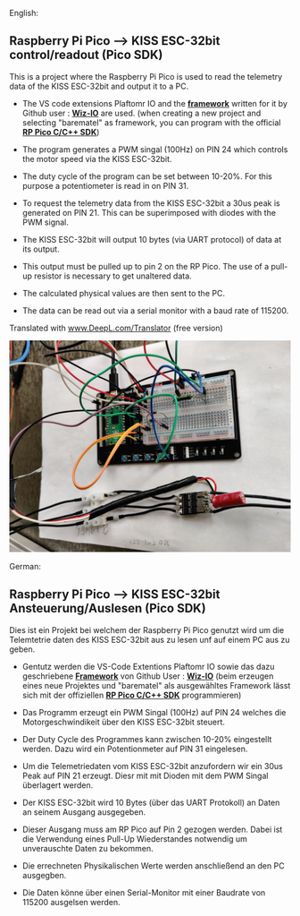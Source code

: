 English:
## Raspberry Pi Pico --> KISS ESC-32bit control/readout (Pico SDK)

This is a project where the Raspberry Pi Pico is used to read the telemetry data of the KISS ESC-32bit and output it to a PC.

* The VS code extensions Plaftomr IO and the [**framework**](https://github.com/Wiz-IO/wizio-pico) written for it by Github user : [**Wiz-IO**](https://github.com/Wiz-IO) are used. (when creating a new project and selecting "barematel" as framework, you can program with the official [**RP Pico C/C++ SDK**](https://github.com/raspberrypi/pico-sdk))

* The program generates a PWM singal (100Hz) on PIN 24 which controls the motor speed via the KISS ESC-32bit.

* The duty cycle of the program can be set between 10-20%. For this purpose a potentiometer is read in on PIN 31.

* To request the telemetry data from the KISS ESC-32bit a 30us peak is generated on PIN 21. This can be superimposed with diodes with the PWM signal.

* The KISS ESC-32bit will output 10 bytes (via UART protocol) of data at its output.

* This output must be pulled up to pin 2 on the RP Pico. The use of a pull-up resistor is necessary to get unaltered data.

* The calculated physical values are then sent to the PC.

* The data can be read out via a serial monitor with a baud rate of 115200.

Translated with www.DeepL.com/Translator (free version)

 ![**alt txt**](https://github.com/Vektor1horn/Rotor_C/blob/master/images/IMG_20230210_142125.jpg?raw=true "Title")
 
German:
## Raspberry Pi Pico --> KISS ESC-32bit Ansteuerung/Auslesen (Pico SDK)

Dies ist ein Projekt bei welchem der Raspberry Pi Pico genutzt wird um die Telemtetrie daten des KISS ESC-32bit aus zu lesen unf auf einem PC aus zu geben.

* Gentutz werden die VS-Code Extentions Plaftomr IO sowie das dazu geschriebene [**Framework**](https://github.com/Wiz-IO/wizio-pico) von Github User : [**Wiz-IO**](https://github.com/Wiz-IO) (beim erzeugen eines neue Projektes und "barematel" als ausgewähltes Framework lässt sich mit der offiziellen [**RP Pico C/C++ SDK**](https://github.com/raspberrypi/pico-sdk) programmieren)

* Das Programm erzeugt ein PWM Singal (100Hz) auf PIN 24 welches die Motorgeschwindikeit über den KISS ESC-32bit steuert.
* Der Duty Cycle des Programmes kann zwischen 10-20% eingestellt werden. Dazu wird ein Potentionmeter auf PIN 31 eingelesen.

* Um die Telemetriedaten vom KISS ESC-32bit anzufordern wir ein 30us Peak auf PIN 21 erzeugt. Diesr mit mit Dioden mit dem PWM Singal überlagert werden.

* Der KISS ESC-32bit wird 10 Bytes (über das UART Protokoll) an Daten an seinem Ausgang ausgegeben.
* Dieser Ausgang muss am RP Pico auf Pin 2 gezogen werden. Dabei ist die Verwendung eines Pull-Up Wiederstandes notwendig um unverauschte Daten zu bekommen.
* Die errechneten Physikalischen Werte werden anschließend an den PC ausgegben.
* Die Daten könne über einen Serial-Monitor mit einer Baudrate von 115200 ausgelsen werden.

